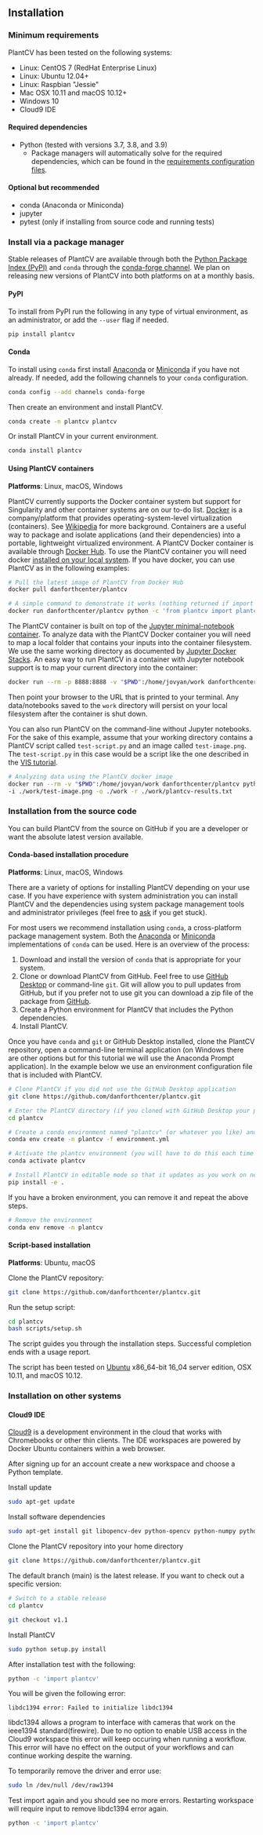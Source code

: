## Installation

### Minimum requirements

PlantCV has been tested on the following systems:

- Linux: CentOS 7 (RedHat Enterprise Linux)
- Linux: Ubuntu 12.04+
- Linux: Raspbian "Jessie"
- Mac OSX 10.11 and macOS 10.12+
- Windows 10
- Cloud9 IDE

#### Required dependencies

- Python (tested with versions 3.7, 3.8, and 3.9)
    - Package managers will automatically solve for the required dependencies, which can be found in the 
    [requirements configuration files](https://github.com/danforthcenter/plantcv/blob/main/requirements.txt). 

#### Optional but recommended

- conda (Anaconda or Miniconda)
- jupyter
- pytest (only if installing from source code and running tests)

### Install via a package manager

Stable releases of PlantCV are available through both the [Python Package Index (PyPI)](https://pypi.org/) and 
`conda` through the [conda-forge channel](https://conda-forge.org/). We plan on releasing new versions of PlantCV 
into both platforms on at a monthly basis.

#### PyPI

To install from PyPI run the following in any type of virtual environment, as an administrator, or add the `--user` 
flag if needed.

```bash
pip install plantcv

```

#### Conda

To install using `conda` first install [Anaconda](https://www.anaconda.com/download/) or 
[Miniconda](https://conda.io/miniconda.html) if you have not already. If needed, add the following channels to your
`conda` configuration.

```bash
conda config --add channels conda-forge

```

Then create an environment and install PlantCV.

```bash
conda create -n plantcv plantcv

```

Or install PlantCV in your current environment.

```bash
conda install plantcv

```

#### Using PlantCV containers

**Platforms**: Linux, macOS, Windows

PlantCV currently supports the Docker container system but support for Singularity and other container systems are on
our to-do list. [Docker](https://www.docker.com/) is a company/platform that provides operating-system-level
virtualization (containers). See [Wikipedia](https://en.wikipedia.org/wiki/Operating-system-level_virtualization) for 
more background. Containers are a useful way to package and isolate applications (and their dependencies) into a 
portable, lightweight virtualized environment. A PlantCV Docker container is available through 
[Docker Hub](https://hub.docker.com/r/danforthcenter/plantcv/). To use the PlantCV container you will need docker
[installed on your local system](https://docs.docker.com/engine/installation/). If you have docker, you can use PlantCV
as in the following examples:

```bash
# Pull the latest image of PlantCV from Docker Hub
docker pull danforthcenter/plantcv

# A simple command to demonstrate it works (nothing returned if import is successful)
docker run danforthcenter/plantcv python -c 'from plantcv import plantcv as pcv; print(pcv.__version__)'

```

The PlantCV container is built on top of the 
[Jupyter minimal-notebook container](https://hub.docker.com/r/jupyter/minimal-notebook). To analyze data with the 
PlantCV Docker container you will need to map a local folder that contains your inputs into
the container filesystem. We use the same working directory as documented by 
[Jupyter Docker Stacks](https://github.com/jupyter/docker-stacks). An easy way to run PlantCV in a container with
Jupyter notebook support is to map your current directory into the container:

```bash
docker run --rm -p 8888:8888 -v "$PWD":/home/jovyan/work danforthcenter/plantcv

```

Then point your browser to the URL that is printed to your terminal. Any data/notebooks saved to the `work` directory
will persist on your local filesystem after the container is shut down.

You can also run PlantCV on the command-line without Jupyter notebooks. For the sake of this example, assume that 
your working directory contains a PlantCV script called `test-script.py` and an image called `test-image.png`. 
The `test-script.py` in this case would be a script like the one described in the [VIS tutorial](tutorials/vis_tutorial.md).

```bash
# Analyzing data using the PlantCV docker image
docker run --rm -v "$PWD":/home/jovyan/work danforthcenter/plantcv python ./work/test-script.py \
-i ./work/test-image.png -o ./work -r ./work/plantcv-results.txt

```

### Installation from the source code

You can build PlantCV from the source on GitHub if you are a developer or want the absolute latest version available.

#### Conda-based installation procedure

**Platforms**: Linux, macOS, Windows

There are a variety of options for installing PlantCV depending on your use case. If you have experience with system
administration you can install PlantCV and the dependencies using system package management tools and administrator
privileges (feel free to [ask](https://github.com/danforthcenter/plantcv/issues) if you get stuck).

For most users we recommend installation using `conda`, a cross-platform package management system. Both the 
[Anaconda](https://www.anaconda.com/download/) or [Miniconda](https://conda.io/miniconda.html) implementations of 
`conda` can be used. Here is an overview of the process:

1. Download and install the version of `conda` that is appropriate for your system. 
2. Clone or download PlantCV from GitHub. Feel free to use [GitHub Desktop](https://desktop.github.com/) or 
command-line `git`. Git will allow you to pull updates from GitHub, but if you prefer not to use git you can download
a zip file of the package from [GitHub](https://github.com/danforthcenter/plantcv).
3. Create a Python environment for PlantCV that includes the Python dependencies.
4. Install PlantCV.

Once you have `conda` and `git` or GitHub Desktop installed, clone the PlantCV repository, open a command-line terminal 
application (on Windows there are other options but for this tutorial we will use the Anaconda Prompt application). In
the example below we use an environment configuration file that is included with PlantCV.

```bash
# Clone PlantCV if you did not use the GitHub Desktop application
git clone https://github.com/danforthcenter/plantcv.git

# Enter the PlantCV directory (if you cloned with GitHub Desktop your path may be different than below)
cd plantcv

# Create a conda environment named "plantcv" (or whatever you like) and automatically install the dependencies
conda env create -n plantcv -f environment.yml

# Activate the plantcv environment (you will have to do this each time you start a new session)
conda activate plantcv

# Install PlantCV in editable mode so that it updates as you work on new features/updates
pip install -e .

```

If you have a broken environment, you can remove it and repeat the above steps.

```bash
# Remove the environment 
conda env remove -n plantcv

```

#### Script-based installation

**Platforms**: Ubuntu, macOS

Clone the PlantCV repository:

```bash
git clone https://github.com/danforthcenter/plantcv.git
```

Run the setup script:

```bash
cd plantcv
bash scripts/setup.sh

```

The script guides you through the installation steps. Successful completion ends with a usage report.

The script has been tested on [Ubuntu](http://www.ubuntu.com/) x86_64-bit 16_04 server edition, OSX 10.11, and
macOS 10.12.

### Installation on other systems

#### Cloud9 IDE

[Cloud9](https://c9.io) is a development environment in the cloud that works with Chromebooks or other thin clients.
The IDE workspaces are powered by Docker Ubuntu containers within a web browser.

After signing up for an account create a new workspace and choose a Python template.

Install update

```bash
sudo apt-get update
```

Install software dependencies

```bash
sudo apt-get install git libopencv-dev python-opencv python-numpy python-matplotlib sqlite3
```

Clone the PlantCV repository into your home directory

```bash
git clone https://github.com/danforthcenter/plantcv.git
```

The default branch (main) is the latest release. If you want to check out a specific version:

```bash
# Switch to a stable release
cd plantcv

git checkout v1.1
```

Install PlantCV

```bash
sudo python setup.py install
```

After installation test with the following:

```bash
python -c 'import plantcv'
```

You will be given the following error:

`libdc1394 error: Failed to initialize libdc1394`

libdc1394 allows a program to interface with cameras that work on the ieee1394 standard(firewire).
Due to no option to enable USB access in the Cloud9 workspace this error will keep occuring when running a workflow.
This error will have no effect on the output of your workflows and can continue working despite the warning.

To temporarily remove the driver and error use:

```bash
sudo ln /dev/null /dev/raw1394
```

Test import again and you should see no more errors. Restarting workspace will require input to remove 
libdc1394 error again.

```bash
python -c 'import plantcv'
```
